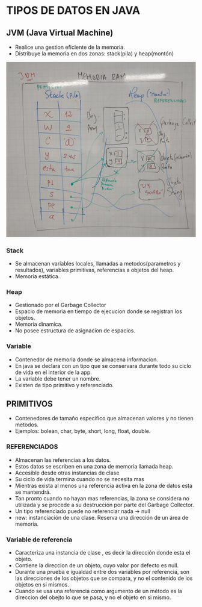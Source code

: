 # TIPOS DE DATOS EN JAVA

## JVM (Java Virtual Machine)

* Realice una gestion eficiente de la memoria.
* Distribuye la memoria en dos zonas: stack(pila) y heap(montón)

![RAM](/modelo/ram.jpeg "RAM") 

### Stack
* Se almacenan variables locales, llamadas a metodos(parametros y resultados), variables primitivas, referencias a objetos del heap.
* Memoria estática.

### Heap
* Gestionado por el Garbage Collector
* Espacio de memoria en tiempo de ejecucion donde se registran los objetos.
* Memoria dinamica.
* No posee estructura de asignacion de espacios.

### Variable
* Contenedor de memoria donde se almacena informacion.
* En java se declara con un tipo que se conservara durante todo su ciclo de vida en el interior de la app.
* La variable debe tener un nombre.
* Existen de tipo primitivo y referenciado.


## PRIMITIVOS
* Contenedores de tamaño especifico que almacenan valores y no tienen metodos.
* Ejemplos: bolean, char, byte, short, long, float, double.

### REFERENCIADOS
* Almacenan las referencias a los datos.
* Estos datos se escriben en una zona de memoria llamada heap.
* Accesible desde otras instancias de clase
* Su ciclo de vida termina cuando no se necesita mas
* Mientras exista al menos una referencia activa en la zona de datos esta se mantendrá.
* Tan pronto cuando no hayan mas referencias, la zona se considera no utilizada y se procede a su destrucción por parte del Garbage Collector.
* Un tipo referenciado puede no referenciar nada -> null 
* new: instanciación de una clase. Reserva una dirección de un área de memoria.

### Variable de referencia
* Caracteriza una instancia de clase , es decir la dirección donde esta el objeto.
* Contiene la direccion de un objeto, cuyo valor por defecto es null.
* Durante una prueba e igualdad entre dos variables por referencia, son las direcciones de los objetos que se compara, y no el contenido de los objetos en si mismos.
* Cuando se usa una referencia como argumento de un método es la direccion del obejto lo que se pasa, y no el objeto en si mismo.
